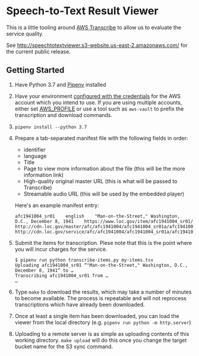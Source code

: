 # Speech-to-Text Result Viewer

This is a little tooling around [AWS Transcribe](https://aws.amazon.com/transcribe/)
to allow us to evaluate the service quality.

See http://speechtotextviewer.s3-website.us-east-2.amazonaws.com/ for the current public release.

## Getting Started

1. Have Python 3.7 and [Pipenv](https://pipenv.org) installed
1. Have your environment [configured with the credentials](https://docs.aws.amazon.com/cli/latest/userguide/cli-chap-configure.html) for the AWS account which you intend to use. If you are using multiple accounts, either set [AWS_PROFILE](https://docs.aws.amazon.com/cli/latest/userguide/cli-configure-envvars.html) or use a tool such as `aws-vault` to prefix the transcription and download commands.
1. `pipenv install --python 3.7`
1. Prepare a tab-separated manifest file with the following fields in order:

    - identifier
    - language
    - Title
    - Page to view more information about the file (this will be the more information link)
    - High-quality original master URL (this is what will be passed to Transcribe)
    - Streamable audio URL (this will be used by the embedded player)

    Here's an example manifest entry:

    ```tsv
    afc1941004_sr01    english    "Man-on-the-Street," Washington, D.C., December 8, 1941    https://www.loc.gov/item/afc1941004_sr01/    http://cdn.loc.gov/master/afc/afc1941004/afc1941004_sr01a/afc1941004_sr01a.wav    http://cdn.loc.gov/service/afc/afc1941004/afc1941004_sr01a/afc1941004_sr01a.mp3
    ```

1. Submit the items for transcription. Plese note that this is the point where you will incur charges for the service.

    ```shell
    $ pipenv run python transcribe-items.py my-items.tsv
    Uploading afc1941004_sr01 “"Man-on-the-Street," Washington, D.C., December 8, 1941” to …
    Transcribing afc1941004_sr01 from …
    …
    ```

1. Type `make` to download the results, which may take a number of minutes to become available. The process is repeatable and will not reprocess transcriptions which have already been downloaded.

1. Once at least a single item has been downloaded, you can load the viewer from the local directory (e.g. `pipenv run python -m http.server`)

1. Uploading to a remote server is as simple as uploading contents of this working directory. `make upload` will do this once you change the target bucket name for the S3 sync command.
